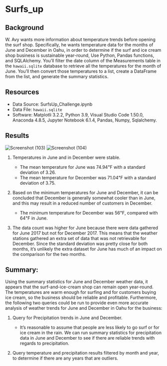 # Surfs_up

## Background 
W. Avy wants more information about temperature trends before opening the surf shop. Specifically, he wants temperature data for the months of June and December in Oahu, in order to determine if the surf and ice cream shop business is sustainable year-round, Use Python, Pandas functions, and SQLAlchemy. You’ll filter the date column of the Measurements table in the `hawaii.sqlite` database to retrieve all the temperatures for the month of June. You’ll then convert those temperatures to a list, create a DataFrame from the list, and generate the summary statistics.

## Resources
* Data Source: SurfsUp_Challenge.ipynb
* Data File: `hawaii.sqlite`
* Software: Matplotli 3.2.2, Python 3.9, Visual Studio Code 1.50.0, Anaconda 4.8.5, Jupyter Notebook 6.1.4, Pandas, Numpy, Sqlalchemy.

## Results 
![Screenshot (103)](https://user-images.githubusercontent.com/64225504/132154260-6d08eb58-67e3-425c-bab6-f85f9bf25424.png)
![Screenshot (104)](https://user-images.githubusercontent.com/64225504/132154267-5cd35d97-2756-4d04-a5a4-587d9c17a829.png)


1)	Temperatures in June and in December were stable. 
    - The mean temperature for June was 74.94℉ with a standard deviation of 3.26.
    - The mean temperature for December was 71.04℉ with a standard deviation of 3.75.
    
2)	Based on the minimum temperatures for June and December, it can be concluded that December is generally somewhat cooler than in June, and this may result in a reduced           number of customers in December.
    - The minimum temperature for December was 56℉, compared with 64℉ in June. 
    
3)	The data count was higher for June because there were data gathered for June 2017 but not for December 2017. This means that the weather stations gathered an extra set of       data that was not retrievable for December. Since the standard deviation was pretty close for both months, it’s unlikely the extra dataset for June has much of an impact on       the comparison for the two months.

## Summary:
Using the summary statistics for June and December weather data, it appears that the surf-and-ice-cream shop can remain open year-round. The temperatures are warm enough for surfing and for customers buying ice cream, so the business should be reliable and profitable. 
Furthermore, the following two queries could be run to provide even more accurate analysis of weather trends for June and December in Oahu for the business:

1)	Query for Precipitation trends in June and December. 
    - It’s reasonable to assume that people are less likely to go surf or for ice cream in the rain. We can run summary statistics for precipitation data in June and December         to see if there are reliable trends with regards to precipitation.
    
2)	Query temperature and precipitation results filtered by month and year, to determine if there are any years that are outliers.

